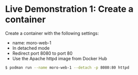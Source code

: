# Live Demonstration 1: Create a container 

Create a container with the following settings:

- name: moro-web-1
- In detached mode
- Redirect port 8080 to port 80
- Use the Apache httpd image from Docker Hub 

```bash
$ podman run --name moro-web-1 --detach -p 8080:80 httpd
```